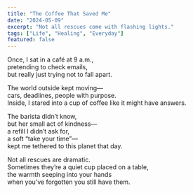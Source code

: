 ```yaml
---
title: "The Coffee That Saved Me"
date: "2024-05-09"
excerpt: "Not all rescues come with flashing lights."
tags: ["Life", "Healing", "Everyday"]
featured: false
---
```


Once, I sat in a café at 9 a.m.,  
pretending to check emails,  
but really just trying not to fall apart.  

The world outside kept moving—  
cars, deadlines, people with purpose.  
Inside, I stared into a cup of coffee like it might have answers.  

The barista didn’t know,  
but her small act of kindness—  
a refill I didn’t ask for,  
a soft “take your time”—  
kept me tethered to this planet that day.  

Not all rescues are dramatic.  
Sometimes they’re a quiet cup placed on a table,  
the warmth seeping into your hands  
when you’ve forgotten you still have them.  
